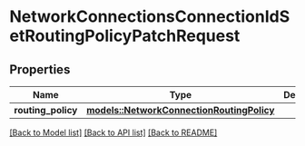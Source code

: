 # NetworkConnectionsConnectionIdSetRoutingPolicyPatchRequest

## Properties

Name | Type | Description | Notes
------------ | ------------- | ------------- | -------------
**routing_policy** | [**models::NetworkConnectionRoutingPolicy**](NetworkConnectionRoutingPolicy.md) |  | 

[[Back to Model list]](../README.md#documentation-for-models) [[Back to API list]](../README.md#documentation-for-api-endpoints) [[Back to README]](../README.md)


